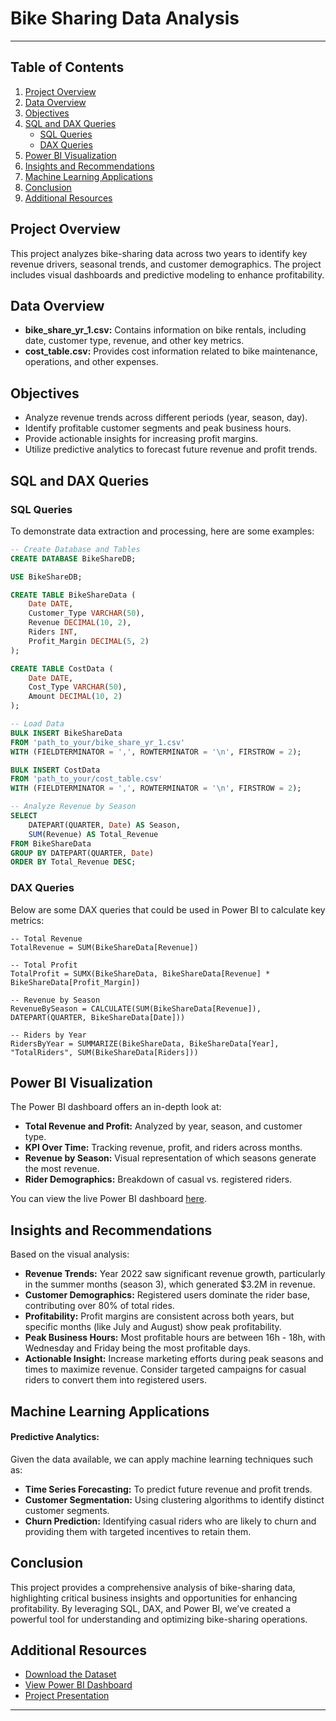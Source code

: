 
# Bike Sharing Data Analysis
---
## Table of Contents
1. [Project Overview](#project-overview)
2. [Data Overview](#data-overview)
3. [Objectives](#objectives)
4. [SQL and DAX Queries](#sql-and-dax-queries)
    - [SQL Queries](#sql-queries)
    - [DAX Queries](#dax-queries)
5. [Power BI Visualization](#power-bi-visualization)
6. [Insights and Recommendations](#insights-and-recommendations)
7. [Machine Learning Applications](#machine-learning-applications)
8. [Conclusion](#conclusion)
9. [Additional Resources](#additional-resources)

## Project Overview
This project analyzes bike-sharing data across two years to identify key revenue drivers, seasonal trends, and customer demographics. The project includes visual dashboards and predictive modeling to enhance profitability.

## Data Overview
- **bike_share_yr_1.csv:** Contains information on bike rentals, including date, customer type, revenue, and other key metrics.
- **cost_table.csv:** Provides cost information related to bike maintenance, operations, and other expenses.

## Objectives
- Analyze revenue trends across different periods (year, season, day).
- Identify profitable customer segments and peak business hours.
- Provide actionable insights for increasing profit margins.
- Utilize predictive analytics to forecast future revenue and profit trends.

## SQL and DAX Queries

### SQL Queries
To demonstrate data extraction and processing, here are some examples:

```sql
-- Create Database and Tables
CREATE DATABASE BikeShareDB;

USE BikeShareDB;

CREATE TABLE BikeShareData (
    Date DATE,
    Customer_Type VARCHAR(50),
    Revenue DECIMAL(10, 2),
    Riders INT,
    Profit_Margin DECIMAL(5, 2)
);

CREATE TABLE CostData (
    Date DATE,
    Cost_Type VARCHAR(50),
    Amount DECIMAL(10, 2)
);

-- Load Data
BULK INSERT BikeShareData
FROM 'path_to_your/bike_share_yr_1.csv'
WITH (FIELDTERMINATOR = ',', ROWTERMINATOR = '\n', FIRSTROW = 2);

BULK INSERT CostData
FROM 'path_to_your/cost_table.csv'
WITH (FIELDTERMINATOR = ',', ROWTERMINATOR = '\n', FIRSTROW = 2);

-- Analyze Revenue by Season
SELECT 
    DATEPART(QUARTER, Date) AS Season,
    SUM(Revenue) AS Total_Revenue
FROM BikeShareData
GROUP BY DATEPART(QUARTER, Date)
ORDER BY Total_Revenue DESC;
```

### DAX Queries
Below are some DAX queries that could be used in Power BI to calculate key metrics:

```dax
-- Total Revenue
TotalRevenue = SUM(BikeShareData[Revenue])

-- Total Profit
TotalProfit = SUMX(BikeShareData, BikeShareData[Revenue] * BikeShareData[Profit_Margin])

-- Revenue by Season
RevenueBySeason = CALCULATE(SUM(BikeShareData[Revenue]), DATEPART(QUARTER, BikeShareData[Date]))

-- Riders by Year
RidersByYear = SUMMARIZE(BikeShareData, BikeShareData[Year], "TotalRiders", SUM(BikeShareData[Riders]))
```

## Power BI Visualization
The Power BI dashboard offers an in-depth look at:

- **Total Revenue and Profit:** Analyzed by year, season, and customer type.
- **KPI Over Time:** Tracking revenue, profit, and riders across months.
- **Revenue by Season:** Visual representation of which seasons generate the most revenue.
- **Rider Demographics:** Breakdown of casual vs. registered riders.

You can view the live Power BI dashboard [here](https://app.powerbi.com/view?r=eyJrIjoiODZlMjMyZjgtYmFhMy00ZWI2LWFmNGQtYjFmZWUxMGFhNTA4IiwidCI6ImI1NWIwM2YzLTIyZmUtNDAyNi1hM2Y0LWQ2NTVjOThiNDAyMCJ9).

## Insights and Recommendations
Based on the visual analysis:

- **Revenue Trends:** Year 2022 saw significant revenue growth, particularly in the summer months (season 3), which generated $3.2M in revenue.
- **Customer Demographics:** Registered users dominate the rider base, contributing over 80% of total rides.
- **Profitability:** Profit margins are consistent across both years, but specific months (like July and August) show peak profitability.
- **Peak Business Hours:** Most profitable hours are between 16h - 18h, with Wednesday and Friday being the most profitable days.
- **Actionable Insight:** Increase marketing efforts during peak seasons and times to maximize revenue. Consider targeted campaigns for casual riders to convert them into registered users.

## Machine Learning Applications

#### Predictive Analytics:
Given the data available, we can apply machine learning techniques such as:

- **Time Series Forecasting:** To predict future revenue and profit trends.
- **Customer Segmentation:** Using clustering algorithms to identify distinct customer segments.
- **Churn Prediction:** Identifying casual riders who are likely to churn and providing them with targeted incentives to retain them.

## Conclusion
This project provides a comprehensive analysis of bike-sharing data, highlighting critical business insights and opportunities for enhancing profitability. By leveraging SQL, DAX, and Power BI, we’ve created a powerful tool for understanding and optimizing bike-sharing operations.

## Additional Resources
- [Download the Dataset](#)
- [View Power BI Dashboard](https://app.powerbi.com/view?r=eyJrIjoiODZlMjMyZjgtYmFhMy00ZWI2LWFmNGQtYjFmZWUxMGFhNTA4IiwidCI6ImI1NWIwM2YzLTIyZmUtNDAyNi1hM2Y0LWQ2NTVjOThiNDAyMCJ9)
- [Project Presentation](#)

---
